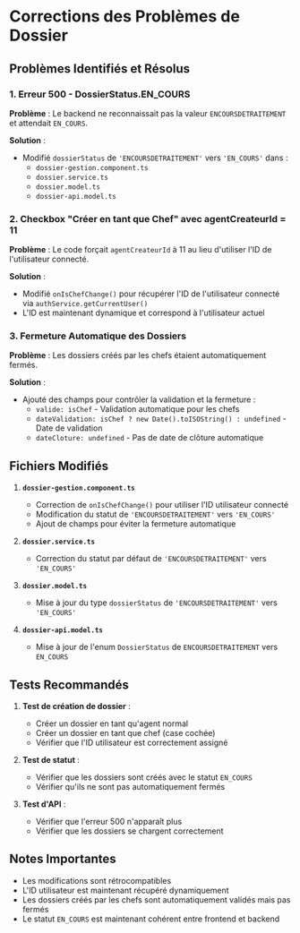 # Corrections des Problèmes de Dossier

## Problèmes Identifiés et Résolus

### 1. Erreur 500 - DossierStatus.EN_COURS
**Problème** : Le backend ne reconnaissait pas la valeur `ENCOURSDETRAITEMENT` et attendait `EN_COURS`.

**Solution** :
- Modifié `dossierStatus` de `'ENCOURSDETRAITEMENT'` vers `'EN_COURS'` dans :
  - `dossier-gestion.component.ts`
  - `dossier.service.ts`
  - `dossier.model.ts`
  - `dossier-api.model.ts`

### 2. Checkbox "Créer en tant que Chef" avec agentCreateurId = 11
**Problème** : Le code forçait `agentCreateurId` à 11 au lieu d'utiliser l'ID de l'utilisateur connecté.

**Solution** :
- Modifié `onIsChefChange()` pour récupérer l'ID de l'utilisateur connecté via `authService.getCurrentUser()`
- L'ID est maintenant dynamique et correspond à l'utilisateur actuel

### 3. Fermeture Automatique des Dossiers
**Problème** : Les dossiers créés par les chefs étaient automatiquement fermés.

**Solution** :
- Ajouté des champs pour contrôler la validation et la fermeture :
  - `valide: isChef` - Validation automatique pour les chefs
  - `dateValidation: isChef ? new Date().toISOString() : undefined` - Date de validation
  - `dateCloture: undefined` - Pas de date de clôture automatique

## Fichiers Modifiés

1. **`dossier-gestion.component.ts`**
   - Correction de `onIsChefChange()` pour utiliser l'ID utilisateur connecté
   - Modification du statut de `'ENCOURSDETRAITEMENT'` vers `'EN_COURS'`
   - Ajout de champs pour éviter la fermeture automatique

2. **`dossier.service.ts`**
   - Correction du statut par défaut de `'ENCOURSDETRAITEMENT'` vers `'EN_COURS'`

3. **`dossier.model.ts`**
   - Mise à jour du type `dossierStatus` de `'ENCOURSDETRAITEMENT'` vers `'EN_COURS'`

4. **`dossier-api.model.ts`**
   - Mise à jour de l'enum `DossierStatus` de `ENCOURSDETRAITEMENT` vers `EN_COURS`

## Tests Recommandés

1. **Test de création de dossier** :
   - Créer un dossier en tant qu'agent normal
   - Créer un dossier en tant que chef (case cochée)
   - Vérifier que l'ID utilisateur est correctement assigné

2. **Test de statut** :
   - Vérifier que les dossiers sont créés avec le statut `EN_COURS`
   - Vérifier qu'ils ne sont pas automatiquement fermés

3. **Test d'API** :
   - Vérifier que l'erreur 500 n'apparaît plus
   - Vérifier que les dossiers se chargent correctement

## Notes Importantes

- Les modifications sont rétrocompatibles
- L'ID utilisateur est maintenant récupéré dynamiquement
- Les dossiers créés par les chefs sont automatiquement validés mais pas fermés
- Le statut `EN_COURS` est maintenant cohérent entre frontend et backend

